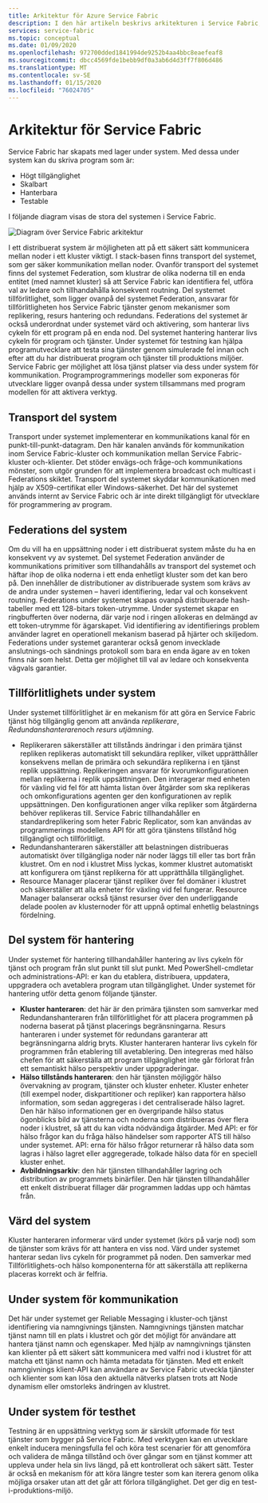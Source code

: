 ```yaml
---
title: Arkitektur för Azure Service Fabric
description: I den här artikeln beskrivs arkitekturen i Service Fabric, en distribuerad system plattform som används för att bygga skalbara, pålitliga och enkelt hanterade program för molnet.
services: service-fabric
ms.topic: conceptual
ms.date: 01/09/2020
ms.openlocfilehash: 972700dded1841994de9252b4aa4bbc8eaefeaf8
ms.sourcegitcommit: dbcc4569fde1bebb9df0a3ab6d4d3ff7f806d486
ms.translationtype: MT
ms.contentlocale: sv-SE
ms.lasthandoff: 01/15/2020
ms.locfileid: "76024705"
---
```

# <a name="service-fabric-architecture"></a>Arkitektur för Service Fabric

Service Fabric har skapats med lager under system. Med dessa under system kan du skriva program som är:

* Högt tillgänglighet
* Skalbart
* Hanterbara
* Testable

I följande diagram visas de stora del systemen i Service Fabric.

![Diagram över Service Fabric arkitektur](media/service-fabric-architecture/service-fabric-architecture.png)

I ett distribuerat system är möjligheten att på ett säkert sätt kommunicera mellan noder i ett kluster viktigt. I stack-basen finns transport del systemet, som ger säker kommunikation mellan noder. Ovanför transport del systemet finns del systemet Federation, som klustrar de olika noderna till en enda entitet (med namnet kluster) så att Service Fabric kan identifiera fel, utföra val av ledare och tillhandahålla konsekvent routning. Del systemet tillförlitlighet, som ligger ovanpå del systemet Federation, ansvarar för tillförlitligheten hos Service Fabric tjänster genom mekanismer som replikering, resurs hantering och redundans. Federations del systemet är också underordnat under systemet värd och aktivering, som hanterar livs cykeln för ett program på en enda nod. Del systemet hantering hanterar livs cykeln för program och tjänster. Under systemet för testning kan hjälpa programutvecklare att testa sina tjänster genom simulerade fel innan och efter att du har distribuerat program och tjänster till produktions miljöer. Service Fabric ger möjlighet att lösa tjänst platser via dess under system för kommunikation. Programprogrammerings modeller som exponeras för utvecklare ligger ovanpå dessa under system tillsammans med program modellen för att aktivera verktyg.

## <a name="transport-subsystem"></a>Transport del system

Transport under systemet implementerar en kommunikations kanal för en punkt-till-punkt-datagram. Den här kanalen används för kommunikation inom Service Fabric-kluster och kommunikation mellan Service Fabric-kluster och-klienter. Det stöder envägs-och fråge-och kommunikations mönster, som utgör grunden för att implementera broadcast och multicast i Federations skiktet. Transport del systemet skyddar kommunikationen med hjälp av X509-certifikat eller Windows-säkerhet. Det här del systemet används internt av Service Fabric och är inte direkt tillgängligt för utvecklare för programmering av program.

## <a name="federation-subsystem"></a>Federations del system

Om du vill ha en uppsättning noder i ett distribuerat system måste du ha en konsekvent vy av systemet. Del systemet Federation använder de kommunikations primitiver som tillhandahålls av transport del systemet och häftar ihop de olika noderna i ett enda enhetligt kluster som det kan bero på. Den innehåller de distributioner av distribuerade system som krävs av de andra under systemen – haveri identifiering, ledar val och konsekvent routning. Federations under systemet skapas ovanpå distribuerade hash-tabeller med ett 128-bitars token-utrymme. Under systemet skapar en ringbufferten över noderna, där varje nod i ringen allokeras en delmängd av ett token-utrymme för ägarskapet. Vid identifiering av identifierings problem använder lagret en operationell mekanism baserad på hjärter och skiljedom. Federations under systemet garanterar också genom invecklade anslutnings-och sändnings protokoll som bara en enda ägare av en token finns när som helst. Detta ger möjlighet till val av ledare och konsekventa vägvals garantier.

## <a name="reliability-subsystem"></a>Tillförlitlighets under system

Under systemet tillförlitlighet är en mekanism för att göra en Service Fabric tjänst hög tillgänglig genom att använda *replikerare*, *Redundanshanteraren*och *resurs utjämning*.

* Replikeraren säkerställer att tillstånds ändringar i den primära tjänst repliken replikeras automatiskt till sekundära repliker, vilket upprätthåller konsekvens mellan de primära och sekundära replikerna i en tjänst replik uppsättning. Replikeringen ansvarar för kvorumkonfigurationen mellan replikerna i replik uppsättningen. Den interagerar med enheten för växling vid fel för att hämta listan över åtgärder som ska replikeras och omkonfigurations agenten ger den konfigurationen av replik uppsättningen. Den konfigurationen anger vilka repliker som åtgärderna behöver replikeras till. Service Fabric tillhandahåller en standardreplikering som heter Fabric Replicator, som kan användas av programmerings modellens API för att göra tjänstens tillstånd hög tillgängligt och tillförlitligt.
* Redundanshanteraren säkerställer att belastningen distribueras automatiskt över tillgängliga noder när noder läggs till eller tas bort från klustret. Om en nod i klustret Miss lyckas, kommer klustret automatiskt att konfigurera om tjänst replikerna för att upprätthålla tillgänglighet.
* Resource Manager placerar tjänst repliker över fel domäner i klustret och säkerställer att alla enheter för växling vid fel fungerar. Resource Manager balanserar också tjänst resurser över den underliggande delade poolen av klusternoder för att uppnå optimal enhetlig belastnings fördelning.

## <a name="management-subsystem"></a>Del system för hantering

Under systemet för hantering tillhandahåller hantering av livs cykeln för tjänst och program från slut punkt till slut punkt. Med PowerShell-cmdletar och administrations-API: er kan du etablera, distribuera, uppdatera, uppgradera och avetablera program utan tillgänglighet. Under systemet för hantering utför detta genom följande tjänster.

* **Kluster hanteraren**: det här är den primära tjänsten som samverkar med Redundanshanteraren från tillförlitlighet för att placera programmen på noderna baserat på tjänst placerings begränsningarna. Resurs hanteraren i under systemet för redundans garanterar att begränsningarna aldrig bryts. Kluster hanteraren hanterar livs cykeln för programmen från etablering till avetablering. Den integreras med hälso chefen för att säkerställa att program tillgänglighet inte går förlorat från ett semantiskt hälso perspektiv under uppgraderingar.
* **Hälso tillstånds hanteraren**: den här tjänsten möjliggör hälso övervakning av program, tjänster och kluster enheter. Kluster enheter (till exempel noder, diskpartitioner och repliker) kan rapportera hälso information, som sedan aggregeras i det centraliserade hälso lagret. Den här hälso informationen ger en övergripande hälso status ögonblicks bild av tjänsterna och noderna som distribueras över flera noder i klustret, så att du kan vidta nödvändiga åtgärder. Med API: er för hälso frågor kan du fråga hälso händelser som rapporter ATS till hälso under systemet. API: erna för hälso frågor returnerar rå hälso data som lagras i hälso lagret eller aggregerade, tolkade hälso data för en speciell kluster enhet.
* **Avbildningsarkiv**: den här tjänsten tillhandahåller lagring och distribution av programmets binärfiler. Den här tjänsten tillhandahåller ett enkelt distribuerat fillager där programmen laddas upp och hämtas från.

## <a name="hosting-subsystem"></a>Värd del system

Kluster hanteraren informerar värd under systemet (körs på varje nod) som de tjänster som krävs för att hantera en viss nod. Värd under systemet hanterar sedan livs cykeln för programmet på noden. Den samverkar med Tillförlitlighets-och hälso komponenterna för att säkerställa att replikerna placeras korrekt och är felfria.

## <a name="communication-subsystem"></a>Under system för kommunikation

Det här under systemet ger Reliable Messaging i kluster-och tjänst identifiering via namngivnings tjänsten. Namngivnings tjänsten matchar tjänst namn till en plats i klustret och gör det möjligt för användare att hantera tjänst namn och egenskaper. Med hjälp av namngivnings tjänsten kan klienter på ett säkert sätt kommunicera med valfri nod i klustret för att matcha ett tjänst namn och hämta metadata för tjänsten. Med ett enkelt namngivnings klient-API kan användare av Service Fabric utveckla tjänster och klienter som kan lösa den aktuella nätverks platsen trots att Node dynamism eller omstorleks ändringen av klustret.

## <a name="testability-subsystem"></a>Under system för testhet

Testning är en uppsättning verktyg som är särskilt utformade för test tjänster som bygger på Service Fabric. Med verktygen kan en utvecklare enkelt inducera meningsfulla fel och köra test scenarier för att genomföra och validera de många tillstånd och över gångar som en tjänst kommer att uppleva under hela sin livs längd, på ett kontrollerat och säkert sätt. Tester är också en mekanism för att köra längre tester som kan iterera genom olika möjliga orsaker utan att det går att förlora tillgänglighet. Det ger dig en test-i-produktions-miljö.
